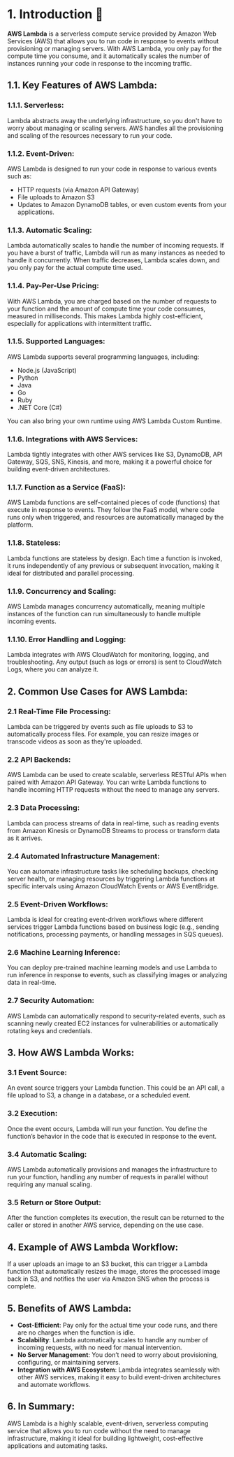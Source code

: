 # 1. Introduction 🚩

**AWS Lambda** is a serverless compute service provided by Amazon Web Services (AWS) that allows you to run code in response to events without provisioning or managing servers. With AWS Lambda, you only pay for the compute time you consume, and it automatically scales the number of instances running your code in response to the incoming traffic.

## 1.1. Key Features of AWS Lambda:

### 1.1.1. Serverless:
Lambda abstracts away the underlying infrastructure, so you don't have to worry about managing or scaling servers. AWS handles all the provisioning and scaling of the resources necessary to run your code.

### 1.1.2. Event-Driven:
AWS Lambda is designed to run your code in response to various events such as:
- HTTP requests (via Amazon API Gateway)
- File uploads to Amazon S3
- Updates to Amazon DynamoDB tables, or even custom events from your applications.

### 1.1.3. Automatic Scaling:
Lambda automatically scales to handle the number of incoming requests. If you have a burst of traffic, Lambda will run as many instances as needed to handle it concurrently. When traffic decreases, Lambda scales down, and you only pay for the actual compute time used.

### 1.1.4. Pay-Per-Use Pricing:
With AWS Lambda, you are charged based on the number of requests to your function and the amount of compute time your code consumes, measured in milliseconds. This makes Lambda highly cost-efficient, especially for applications with intermittent traffic.

### 1.1.5. Supported Languages:
AWS Lambda supports several programming languages, including:
- Node.js (JavaScript)
- Python
- Java
- Go
- Ruby
- .NET Core (C#)

You can also bring your own runtime using AWS Lambda Custom Runtime.

### 1.1.6. Integrations with AWS Services:
Lambda tightly integrates with other AWS services like S3, DynamoDB, API Gateway, SQS, SNS, Kinesis, and more, making it a powerful choice for building event-driven architectures.

### 1.1.7. Function as a Service (FaaS):
AWS Lambda functions are self-contained pieces of code (functions) that execute in response to events. They follow the FaaS model, where code runs only when triggered, and resources are automatically managed by the platform.

### 1.1.8. Stateless:
Lambda functions are stateless by design. Each time a function is invoked, it runs independently of any previous or subsequent invocation, making it ideal for distributed and parallel processing.

### 1.1.9. Concurrency and Scaling:
AWS Lambda manages concurrency automatically, meaning multiple instances of the function can run simultaneously to handle multiple incoming events.

### 1.1.10. Error Handling and Logging:
Lambda integrates with AWS CloudWatch for monitoring, logging, and troubleshooting. Any output (such as logs or errors) is sent to CloudWatch Logs, where you can analyze it.

## 2. Common Use Cases for AWS Lambda:

### 2.1 Real-Time File Processing:
Lambda can be triggered by events such as file uploads to S3 to automatically process files. For example, you can resize images or transcode videos as soon as they're uploaded.

### 2.2 API Backends:
AWS Lambda can be used to create scalable, serverless RESTful APIs when paired with Amazon API Gateway. You can write Lambda functions to handle incoming HTTP requests without the need to manage any servers.

### 2.3 Data Processing:
Lambda can process streams of data in real-time, such as reading events from Amazon Kinesis or DynamoDB Streams to process or transform data as it arrives.

### 2.4 Automated Infrastructure Management:
You can automate infrastructure tasks like scheduling backups, checking server health, or managing resources by triggering Lambda functions at specific intervals using Amazon CloudWatch Events or AWS EventBridge.

### 2.5 Event-Driven Workflows:
Lambda is ideal for creating event-driven workflows where different services trigger Lambda functions based on business logic (e.g., sending notifications, processing payments, or handling messages in SQS queues).

### 2.6 Machine Learning Inference:
You can deploy pre-trained machine learning models and use Lambda to run inference in response to events, such as classifying images or analyzing data in real-time.

### 2.7 Security Automation:
AWS Lambda can automatically respond to security-related events, such as scanning newly created EC2 instances for vulnerabilities or automatically rotating keys and credentials.

## 3. How AWS Lambda Works:

### 3.1 Event Source:
An event source triggers your Lambda function. This could be an API call, a file upload to S3, a change in a database, or a scheduled event.

### 3.2 Execution:
Once the event occurs, Lambda will run your function. You define the function’s behavior in the code that is executed in response to the event.

### 3.4 Automatic Scaling:
AWS Lambda automatically provisions and manages the infrastructure to run your function, handling any number of requests in parallel without requiring any manual scaling.

### 3.5 Return or Store Output:
After the function completes its execution, the result can be returned to the caller or stored in another AWS service, depending on the use case.

## 4. Example of AWS Lambda Workflow:
If a user uploads an image to an S3 bucket, this can trigger a Lambda function that automatically resizes the image, stores the processed image back in S3, and notifies the user via Amazon SNS when the process is complete.

## 5. Benefits of AWS Lambda:
- **Cost-Efficient**: Pay only for the actual time your code runs, and there are no charges when the function is idle.
- **Scalability**: Lambda automatically scales to handle any number of incoming requests, with no need for manual intervention.
- **No Server Management**: You don’t need to worry about provisioning, configuring, or maintaining servers.
- **Integration with AWS Ecosystem**: Lambda integrates seamlessly with other AWS services, making it easy to build event-driven architectures and automate workflows.

## 6. In Summary:
AWS Lambda is a highly scalable, event-driven, serverless computing service that allows you to run code without the need to manage infrastructure, making it ideal for building lightweight, cost-effective applications and automating tasks.
